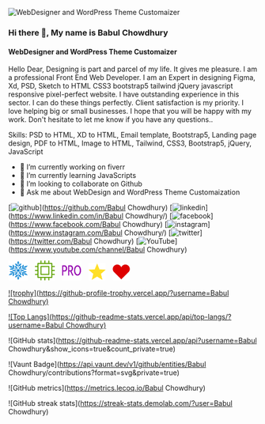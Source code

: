 ![WebDesigner and WordPress Theme Customaizer](https://scontent.fdac5-1.fna.fbcdn.net/v/t39.30808-6/441527258_1034693938353258_4932857023082213870_n.jpg?_nc_cat=109&ccb=1-7&_nc_sid=cc71e4&_nc_eui2=AeHa0yub1hERBDRe7VjZCmS-WcXzqQ44achZxfOpDjhpyBe6_ar234omuOPXL3vqtO0OwMWTfan_3D8gDF6BAjtW&_nc_ohc=KGSYvsIaO_4Q7kNvgFkCRvF&_nc_ht=scontent.fdac5-1.fna&oh=00_AYCKEeYtlrfEQCw74THhaWdq4FGN7lRHeSr773D0Rd9ZIA&oe=66CA1214)


### Hi there 👋, My name is Babul Chowdhury
#### WebDesigner and WordPress Theme Customaizer

Hello Dear,
Designing is part and parcel of my life. It gives me pleasure. I am a professional Front End Web Developer. I am an Expert in designing Figma, Xd, PSD, Sketch to HTML CSS3 bootstrap5 tailwind jQuery javascript responsive pixel-perfect website. I have outstanding experience in this sector. I can do these things perfectly.  Client satisfaction is my priority. I love helping big or small businesses. I hope that you will be happy with my work. Don't hesitate to let me know if you have any questions..

Skills: PSD to HTML, XD to HTML, Email template,  Bootstrap5, Landing page design, PDF to HTML, Image to HTML, Tailwind,  CSS3, Bootstrap5,  jQuery,  JavaScript

- 🔭 I’m currently working on fiverr 
- 🌱 I’m currently learning JavaScripts 
- 👯 I’m looking to collaborate on Github 
- 💬 Ask me about WebDesign and WordPress Theme Customaization 


[<img src='https://cdn.jsdelivr.net/npm/simple-icons@3.0.1/icons/github.svg' alt='github' height='40'>](https://github.com/Babul Chowdhury)  [<img src='https://cdn.jsdelivr.net/npm/simple-icons@3.0.1/icons/linkedin.svg' alt='linkedin' height='40'>](https://www.linkedin.com/in/Babul Chowdhury/)  [<img src='https://cdn.jsdelivr.net/npm/simple-icons@3.0.1/icons/facebook.svg' alt='facebook' height='40'>](https://www.facebook.com/Babul Chowdhury)  [<img src='https://cdn.jsdelivr.net/npm/simple-icons@3.0.1/icons/instagram.svg' alt='instagram' height='40'>](https://www.instagram.com/Babul Chowdhury/)  [<img src='https://cdn.jsdelivr.net/npm/simple-icons@3.0.1/icons/twitter.svg' alt='twitter' height='40'>](https://twitter.com/Babul Chowdhury)  [<img src='https://cdn.jsdelivr.net/npm/simple-icons@3.0.1/icons/youtube.svg' alt='YouTube' height='40'>](https://www.youtube.com/channel/Babul Chowdhury)  

<a href='https://archiveprogram.github.com/'><img src='https://raw.githubusercontent.com/acervenky/animated-github-badges/master/assets/acbadge.gif' width='40' height='40'></a> <a href='https://docs.github.com/en/developers'><img src='https://raw.githubusercontent.com/acervenky/animated-github-badges/master/assets/devbadge.gif' width='40' height='40'></a> <a href='https://github.com/pricing'><img src='https://raw.githubusercontent.com/acervenky/animated-github-badges/master/assets/pro.gif' width='40' height='40'></a> <a href='https://stars.github.com/'><img src='https://raw.githubusercontent.com/acervenky/animated-github-badges/master/assets/starbadge.gif' width='35' height='35'></a> <a href='https://docs.github.com/en/github/supporting-the-open-source-community-with-github-sponsors'><img src='https://raw.githubusercontent.com/acervenky/animated-github-badges/master/assets/sponsorbadge.gif' width='35' height='35'></a> 

[![trophy](https://github-profile-trophy.vercel.app/?username=Babul Chowdhury)](https://github.com/ryo-ma/github-profile-trophy)

[![Top Langs](https://github-readme-stats.vercel.app/api/top-langs/?username=Babul Chowdhury)](https://github.com/anuraghazra/github-readme-stats)

![GitHub stats](https://github-readme-stats.vercel.app/api?username=Babul Chowdhury&show_icons=true&count_private=true)  

![Vaunt Badge](https://api.vaunt.dev/v1/github/entities/Babul Chowdhury/contributions?format=svg&private=true)  

![GitHub metrics](https://metrics.lecoq.io/Babul Chowdhury)  

![GitHub streak stats](https://streak-stats.demolab.com/?user=Babul Chowdhury)  

